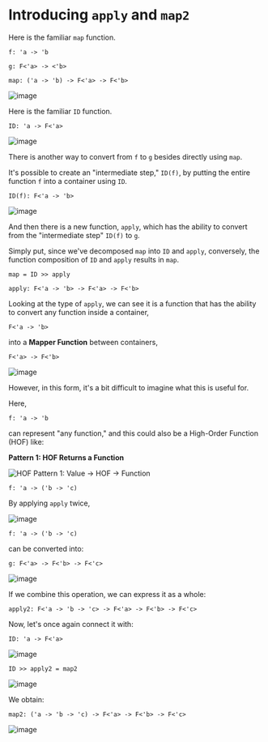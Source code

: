 # Introducing `apply` and `map2`

Here is the familiar `map` function.

`f: 'a -> 'b`

`g: F<'a> -> <'b>`

`map: ('a -> 'b) -> F<'a> -> F<'b>`

![image](https://raw.githubusercontent.com/ken-okabe/web-images5/main/img_1745662189198.png)

Here is the familiar `ID` function.

`ID: 'a -> F<'a>`

![image](https://raw.githubusercontent.com/ken-okabe/web-images5/main/img_1749339771188.png)

There is another way to convert from `f` to `g` besides directly using `map`.

It's possible to create an "intermediate step," `ID(f)`, by putting the entire function `f` into a container using `ID`.

`ID(f): F<'a -> 'b>`

![image](https://raw.githubusercontent.com/ken-okabe/web-images5/main/img_1749339821829.png)

And then there is a new function, `apply`, which has the ability to convert from the "intermediate step" `ID(f)` to `g`.

Simply put, since we've decomposed `map` into `ID` and `apply`, conversely, the function composition of `ID` and `apply` results in `map`.

`map = ID >> apply`

`apply: F<'a -> 'b> -> F<'a> -> F<'b>`

Looking at the type of `apply`, we can see it is a function that has the ability to convert any function inside a container,

`F<'a -> 'b>`

into a **Mapper Function** between containers,

`F<'a> -> F<'b>`

![image](https://raw.githubusercontent.com/ken-okabe/web-images5/main/img_1749872919816.png)

However, in this form, it's a bit difficult to imagine what this is useful for.

Here,

`f: 'a -> 'b`

can represent "any function," and this could also be a High-Order Function (HOF) like:

**Pattern 1: HOF Returns a Function**

![HOF Pattern 1: Value -> HOF -> Function](https://raw.githubusercontent.com/ken-okabe/web-images5/main/img_1745695953633.png)

`f: 'a -> ('b -> 'c)`

By applying `apply` twice,

![image](https://raw.githubusercontent.com/ken-okabe/web-images5/main/img_1749339867636.png)

`f: 'a -> ('b -> 'c)`

can be converted into:

`g: F<'a> -> F<'b> -> F<'c>`

![image](https://raw.githubusercontent.com/ken-okabe/web-images5/main/img_1749339908190.png)

If we combine this operation, we can express it as a whole:

`apply2: F<'a -> 'b -> 'c> -> F<'a> -> F<'b> -> F<'c>`

Now, let's once again connect it with:

`ID: 'a -> F<'a>`

![image](https://raw.githubusercontent.com/ken-okabe/web-images5/main/img_1749339955011.png)

`ID >> apply2 = map2`

![image](https://raw.githubusercontent.com/ken-okabe/web-images5/main/img_1749340006071.png)

We obtain:

`map2: ('a -> 'b -> 'c) -> F<'a> -> F<'b> -> F<'c>`

![image](https://raw.githubusercontent.com/ken-okabe/web-images5/main/img_1749340031405.png)